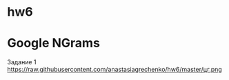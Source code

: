 # hw6
# Google NGrams
Задание 1
https://raw.githubusercontent.com/anastasiagrechenko/hw6/master/цг.png
